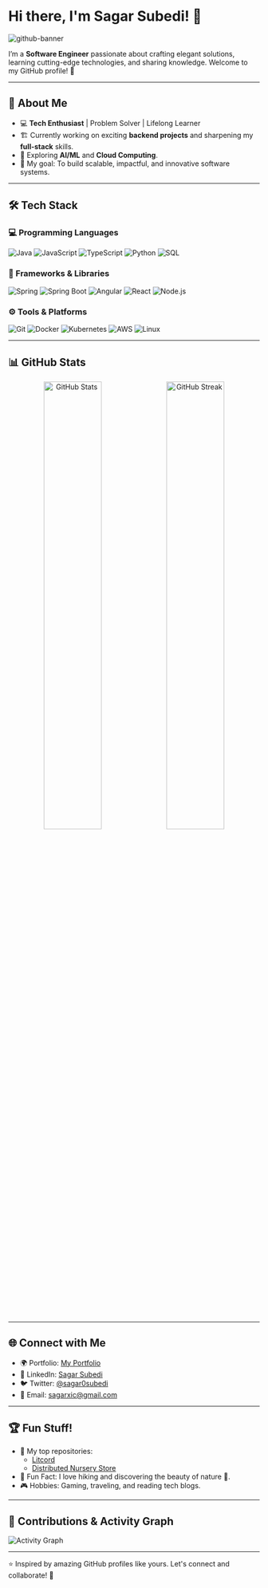 # Hi there, I'm Sagar Subedi! 👋

![github-banner](https://github.com/user-attachments/assets/6fd1a4ce-7166-4c0c-b9ad-40d5fc91ebb4) <!-- Replace with a cool banner -->

I’m a **Software Engineer** passionate about crafting elegant solutions, learning cutting-edge technologies, and sharing knowledge. Welcome to my GitHub profile! 🚀

---

## 🌟 About Me
- 💻 **Tech Enthusiast** | Problem Solver | Lifelong Learner  
- 🏗️ Currently working on exciting **backend projects** and sharpening my **full-stack** skills.  
- 📘 Exploring **AI/ML** and **Cloud Computing**.  
- 🎯 My goal: To build scalable, impactful, and innovative software systems.  

---

## 🛠️ Tech Stack

### 💻 Programming Languages
![Java](https://img.shields.io/badge/Java-ED8B00?style=for-the-badge&logo=java&logoColor=white)
![JavaScript](https://img.shields.io/badge/JavaScript-323330?style=for-the-badge&logo=javascript&logoColor=F7DF1E)
![TypeScript](https://img.shields.io/badge/TypeScript-007ACC?style=for-the-badge&logo=typescript&logoColor=white)
![Python](https://img.shields.io/badge/Python-3670A0?style=for-the-badge&logo=python&logoColor=ffdd54)
![SQL](https://img.shields.io/badge/SQL-CC2927?style=for-the-badge&logo=microsoft-sql-server&logoColor=white)

### 🚀 Frameworks & Libraries
![Spring](https://img.shields.io/badge/Spring-6DB33F?style=for-the-badge&logo=spring&logoColor=white)
![Spring Boot](https://img.shields.io/badge/SpringBoot-6DB33F?style=for-the-badge&logo=Spring&logoColor=white)
![Angular](https://img.shields.io/badge/-Angular-DD0031?style=for-the-badge&logo=angular&logoColor=white)
![React](https://img.shields.io/badge/React-20232A?style=for-the-badge&logo=react&logoColor=61DAFB)
![Node.js](https://img.shields.io/badge/Node.js-339933?style=for-the-badge&logo=node-dot-js&logoColor=white)

### ⚙️ Tools & Platforms
![Git](https://img.shields.io/badge/Git-F05032?style=for-the-badge&logo=git&logoColor=white)
![Docker](https://img.shields.io/badge/Docker-2496ED?style=for-the-badge&logo=docker&logoColor=white)
![Kubernetes](https://img.shields.io/badge/Kubernetes-326CE5?style=for-the-badge&logo=kubernetes&logoColor=white)
![AWS](https://img.shields.io/badge/AWS-232F3E?style=for-the-badge&logo=amazon-aws&logoColor=white)
![Linux](https://img.shields.io/badge/Linux-FCC624?style=for-the-badge&logo=linux&logoColor=black)

---

## 📊 GitHub Stats

<div align="center">
  <img src="https://github-readme-stats.vercel.app/api?username=sagar-subedi&show_icons=true&theme=radical" alt="GitHub Stats" width="48%" />
  <img src="https://github-readme-streak-stats.herokuapp.com/?user=sagar-subedi" alt="GitHub Streak" width="48%" />
</div>

---

## 🌐 Connect with Me
- 🌍 Portfolio: [My Portfolio](https://sagar88.com.np)
- 💬 LinkedIn: [Sagar Subedi](https://www.linkedin.com/in/sagar-subedi-a55671190/)
- 🐦 Twitter: [@sagar0subedi](https://twitter.com/sagar0subedi)
- 📧 Email: [sagarxic@gmail.com](mailto:sagarxic@example.com)

---

## 🏆 Fun Stuff!
- 📌 My top repositories:
    - [Litcord](https://github.com/sagar-subedi/litcord)  
    - [Distributed Nursery Store](https://github.com/sagar-subedi/distributed-nursery-store)  
- 🌱 Fun Fact: I love hiking and discovering the beauty of nature 🌄.  
- 🎮 Hobbies: Gaming, traveling, and reading tech blogs.  

---

## 🎨 Contributions & Activity Graph

![Activity Graph](https://github-readme-activity-graph.vercel.app/graph?username=sagar-subedi&theme=radical)

---

⭐️ Inspired by amazing GitHub profiles like yours. Let's connect and collaborate! 🌟

